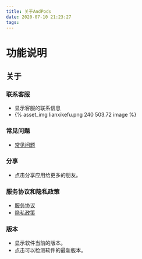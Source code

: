 ```yaml
---
title: 关于AndPods
date: 2020-07-10 21:23:27
tags:
---
```

# 功能说明
## 关于
### 联系客服
* 显示客服的联系信息
* {% asset_img lianxikefu.png 240 503.72 image %}

### 常见问题
* [常见问题](/2020/07/09/normal/)

### 分享
* 点击分享应用给更多的朋友。

### 服务协议和隐私政策
* [服务协议](https://www.andpods.cn/agreement)
* [隐私政策](https://www.andpods.cn/privacy)

### 版本
* 显示软件当前的版本。
* 点击可以检测软件的最新版本。